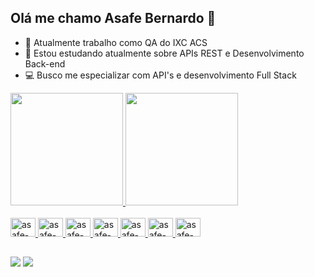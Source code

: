 ## Olá me chamo Asafe Bernardo 👋

- 🔭 Atualmente trabalho como QA do IXC ACS
- 🌱 Estou estudando atualmente sobre APIs REST e Desenvolvimento Back-end
- 💻 Busco me especializar com API's e desenvolvimento Full Stack



<div>
  <a href="https://github.com/asafebernardo">
  <img height="180em" src="https://github-readme-stats.vercel.app/api?username=asafebernardo&show_icons=true&theme=dark">
  <img height="180em" src="https://github-readme-stats.vercel.app/api/top-langs/?username=asafebernardo&layout=compact&theme=dark">
</div>

<div style="display inline_block"><br>
  <img aligh="center" alt="asafe-html" height="30" width="40" src="https://cdn.jsdelivr.net/gh/devicons/devicon@latest/icons/html5/html5-original-wordmark.svg">
  <img aligh="center" alt="asafe-css" height="30" width="40" src="https://cdn.jsdelivr.net/gh/devicons/devicon@latest/icons/css3/css3-original-wordmark.svg">
  <img aligh="center" alt="asafe-js" height="30" width="40" src="https://cdn.jsdelivr.net/gh/devicons/devicon@latest/icons/javascript/javascript-original.svg">
  <img aligh="center" alt="asafe-node" height="30" width="40" src="https://cdn.jsdelivr.net/gh/devicons/devicon@latest/icons/nodejs/nodejs-original-wordmark.svg">
  <img aligh="center" alt="asafe-php" height="30" width="40" src="https://cdn.jsdelivr.net/gh/devicons/devicon@latest/icons/php/php-original.svg">
  <img aligh="center" alt="asafe-mysql" height="30" width="40" src="https://cdn.jsdelivr.net/gh/devicons/devicon@latest/icons/mysql/mysql-original-wordmark.svg">
  <img aligh="center" alt="asafe-mongodb" height="30" width="40" src="https://cdn.jsdelivr.net/gh/devicons/devicon@latest/icons/mongodb/mongodb-plain-wordmark.svg">
</div>

##

<div>
  <a href="https://www.linkedin.com/in/asafe-bernardo-11b368227/"><img src="https://img.shields.io/badge/LinkedIn-0077B5?style=for-the-badge&logo=linkedin&logoColor=white"></a>
  <a href="https://www.instagram.com/asafe.kohler/"><img src="https://img.shields.io/badge/Instagram-E4405F?style=for-the-badge&logo=instagram&logoColor=white"></a>
</div>
